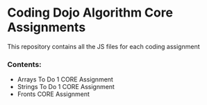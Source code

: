 # Coding Dojo Algorithm Core Assignments
This repository contains all the JS files for each coding assignment
### Contents:
* Arrays To Do 1 CORE Assignment
* Strings To Do 1 CORE Assignment
* Fronts CORE Assignment
